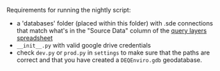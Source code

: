 Requirements for running the nightly script:

- a 'databases' folder (placed within this folder) with .sde connections that match what's in the "Source Data" column of the [query layers spreadsheet](https://docs.google.com/a/utah.gov/spreadsheet/ccc?key=0Aqee4VOgQcXcdG9DQzFEYld6UUtWRU1kNG5PMWVEY1E#gid=0)
- `__init__.py` with valid google drive credentials
- check `dev.py` or `prod.py` in `settings` to make sure that the paths are correct and that you have created a `DEQEnviro.gdb` geodatabase.